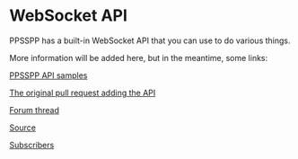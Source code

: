 # WebSocket API

PPSSPP has a built-in WebSocket API that you can use to do various things.

More information will be added here, but in the meantime, some links:

[PPSSPP API samples](https://github.com/unknownbrackets/ppsspp-api-samples/tree/master/js)

[The original pull request adding the API](https://github.com/hrydgard/ppsspp/pull/10909)

[Forum thread](https://forums.ppsspp.org/showthread.php?tid=27771)

[Source](https://github.com/hrydgard/ppsspp/blob/master/Core/Debugger/WebSocket.cpp)

[Subscribers](https://github.com/hrydgard/ppsspp/tree/master/Core/Debugger/WebSocket)
